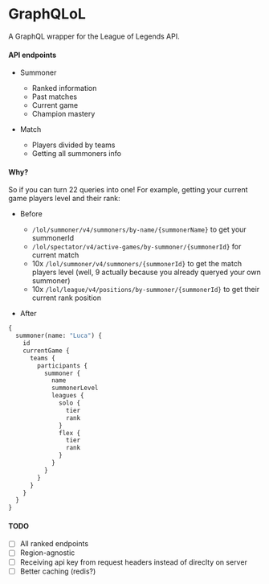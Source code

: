 # GraphQLoL

A GraphQL wrapper for the League of Legends API.

#### API endpoints

- Summoner

  - Ranked information
  - Past matches
  - Current game
  - Champion mastery

- Match

  - Players divided by teams
  - Getting all summoners info

#### Why?

So if you can turn 22 queries into one! For example, getting your current game players level and their rank:

- Before

  - `/lol/summoner/v4/summoners/by-name/{summonerName}` to get your summonerId
  - `/lol/spectator/v4/active-games/by-summoner/{summonerId}` for current match
  - 10x `/lol/summoner/v4/summoners/{summonerId}` to get the match players level (well, 9 actually because you already queryed your own summoner)
  - 10x `/lol/league/v4/positions/by-summoner/{summonerId}` to get their current rank position

- After

```graphql
{
  summoner(name: "Luca") {
    id
    currentGame {
      teams {
        participants {
          summoner {
            name
            summonerLevel
            leagues {
              solo {
                tier
                rank
              }
              flex {
                tier
                rank
              }
            }
          }
        }
      }
    }
  }
}
```

#### TODO

- [ ] All ranked endpoints
- [ ] Region-agnostic
- [ ] Receiving api key from request headers instead of direclty on server
- [ ] Better caching (redis?)
